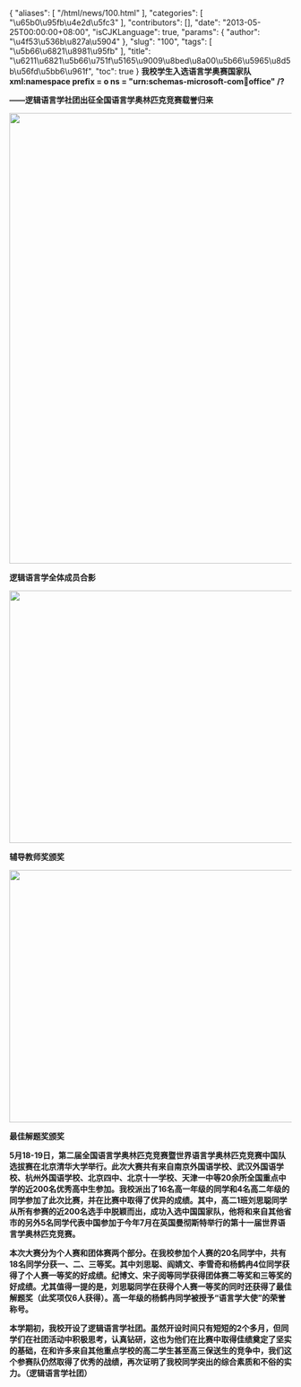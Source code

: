 {
    "aliases": [
        "/html/news/100.html"
    ],
    "categories": [
        "\u65b0\u95fb\u4e2d\u5fc3"
    ],
    "contributors": [],
    "date": "2013-05-25T00:00:00+08:00",
    "isCJKLanguage": true,
    "params": {
        "author": "\u4f53\u536b\u827a\u5904"
    },
    "slug": "100",
    "tags": [
        "\u5b66\u6821\u8981\u95fb"
    ],
    "title": "\u6211\u6821\u5b66\u751f\u5165\u9009\u8bed\u8a00\u5b66\u5965\u8d5b\u56fd\u5bb6\u961f",
    "toc": true
}
**我校学生入选语言学奥赛国家队xml:namespace prefix = o ns = "urn:schemas-microsoft-com:office:office" /?**

**——逻辑语言学社团出征全国语言学奥林匹克竞赛载誉归来**

**<img
    src="https://cdn.tfls.online/mirror/full/71cbed557aaa4ed76a564e459a445f5d72210ffa.jpg"
    style="display:block;margin-left:auto;margin-right:auto;"
    decoding="async"
    fetchpriority="auto"
    loading="lazy"
    height="803"
    width="600"
/>**

**逻辑语言学全体成员合影**

**<img
    src="https://cdn.tfls.online/mirror/full/6301e698afdd3015b9dd1dbb83965fccbcf938a1.jpg"
    style="display:block;margin-left:auto;margin-right:auto;"
    decoding="async"
    fetchpriority="auto"
    loading="lazy"
    height="450"
    width="600"
/>**

**辅导教师奖颁奖**

**<img
    src="https://cdn.tfls.online/mirror/full/f986fc3cb795834a32a251d8f92bbf1445ef868d.jpg"
    style="display:block;margin-left:auto;margin-right:auto;"
    decoding="async"
    fetchpriority="auto"
    loading="lazy"
    height="450"
    width="600"
/>**

**最佳解题奖颁奖**

**5月18-19日，第二届全国语言学奥林匹克竞赛暨世界语言学奥林匹克竞赛中国队选拔赛在北京清华大学举行。此次大赛共有来自南京外国语学校、武汉外国语学校、杭州外国语学校、北京四中、北京十一学校、天津一中等20余所全国重点中学的近200名优秀高中生参加。我校派出了16名高一年级的同学和4名高二年级的同学参加了此次比赛，并在比赛中取得了优异的成绩。其中，高二1班刘思聪同学从所有参赛的近200名选手中脱颖而出，成功入选中国国家队，他将和来自其他省市的另外5名同学代表中国参加于今年7月在英国曼彻斯特举行的第十一届世界语言学奥林匹克竞赛。**

**本次大赛分为个人赛和团体赛两个部分。在我校参加个人赛的20名同学中，共有18名同学分获一、二、三等奖。其中刘思聪、阎婧文、李雪奇和杨鹤冉4位同学获得了个人赛一等奖的好成绩。纪博文、宋子阅等同学获得团体赛二等奖和三等奖的好成绩。尤其值得一提的是，刘思聪同学在获得个人赛一等奖的同时还获得了最佳解题奖（此奖项仅6人获得）。高一年级的杨鹤冉同学被授予“语言学大使”的荣誉称号。**

**本学期初，我校开设了逻辑语言学社团。虽然开设时间只有短短的2个多月，但同学们在社团活动中积极思考，认真钻研，这也为他们在比赛中取得佳绩奠定了坚实的基础，在和许多来自其他重点学校的高二学生甚至高三保送生的竞争中，我们这个参赛队仍然取得了优秀的战绩，再次证明了我校同学突出的综合素质和不俗的实力。（逻辑语言学社团）**

